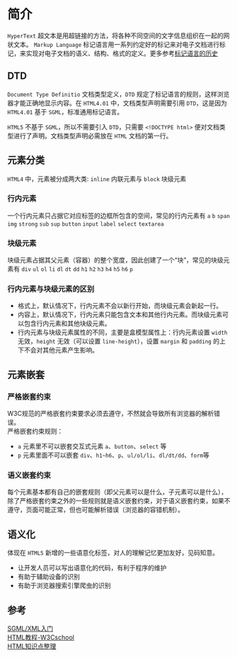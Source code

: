 # 简介
`HyperText` 超文本是用超链接的方法，将各种不同空间的文字信息组织在一起的网状文本。
`Markup Language` 标记语言用一系列约定好的标记来对电子文档进行标记，来实现对电子文档的语义、结构、格式的定义。更多参考[标记语言的历史](https://www.worldhello.net/doc/docbook_howto/ar01s04s02.html#idp5099024)

## DTD
`Document Type Definitio` 文档类型定义，`DTD` 规定了标记语言的规则，这样浏览器才能正确地显示内容。在 `HTML4.01` 中，文档类型声明需要引用 `DTD`，这是因为 `HTML4.01` 基于 `SGML`，标准通用标记语言。 

`HTML5` 不基于 `SGML`，所以不需要引入 `DTD`，只需要 `<!DOCTYPE html>` 便对文档类型进行了声明。文档类型声明必需放在 `HTML` 文档的第一行。

## 元素分类
`HTML4` 中，元素被分成两大类: `inline` 内联元素与 `block` 块级元素
### 行内元素
一个行内元素只占据它对应标签的边框所包含的空间，常见的行内元素有 `a` `b` `span` `img` `strong` `sub` `sup` `button` `input` `label` `select` `textarea`
### 块级元素
块级元素占据其父元素（容器）的整个宽度，因此创建了一个“块”，常见的块级元素有 `div` `ul` `ol` `li` `dl` `dt` `dd` `h1` `h2` `h3` `h4` `h5` `h6` `p`
### 行内元素与块级元素的区别
  - 格式上，默认情况下，行内元素不会以新行开始，而块级元素会新起一行。
  - 内容上，默认情况下，行内元素只能包含文本和其他行内元素。而块级元素可以包含行内元素和其他块级元素。
  - 行内元素与块级元素属性的不同，主要是盒模型属性上：行内元素设置 `width` 无效，`height` 无效（可以设置 `line-height`），设置 `margin` 和 `padding` 的上下不会对其他元素产生影响。

## 元素嵌套
### 严格嵌套约束
W3C规范的严格嵌套约束要求必须去遵守，不然就会导致所有浏览器的解析错误。  
严格嵌套约束规则：
  - `a` 元素里不可以嵌套交互式元素 `a`、`button`、`select` 等
  - `p` 元素里面不可以嵌套 `div`、`h1~h6`、`p`、`ul/ol/li`、`dl/dt/dd`、`form`等
### 语义嵌套约束
每个元素基本都有自己的嵌套规则（即父元素可以是什么，子元素可以是什么），除了严格嵌套约束之外的一些规则就是语义嵌套约束，对于语义嵌套约束，如果不遵守，页面可能正常，但也可能解析错误（浏览器的容错机制）。

## 语义化
体现在 `HTML5` 新增的一些语意化标签，对人的理解记忆更加友好，见码知意。
  - 让开发人员可以写出语意化的代码，有利于程序的维护
  - 有助于辅助设备的识别
  - 有助于浏览器搜索引擎爬虫的识别

## 参考
[SGML/XML入门](https://www.worldhello.net/doc/docbook_howto/sgml-primary.html)  
[HTML教程-W3Cschool](https://www.w3cschool.cn/html/)  
[HTML知识点整理](https://www.jianshu.com/p/28f91bbd57cc)
